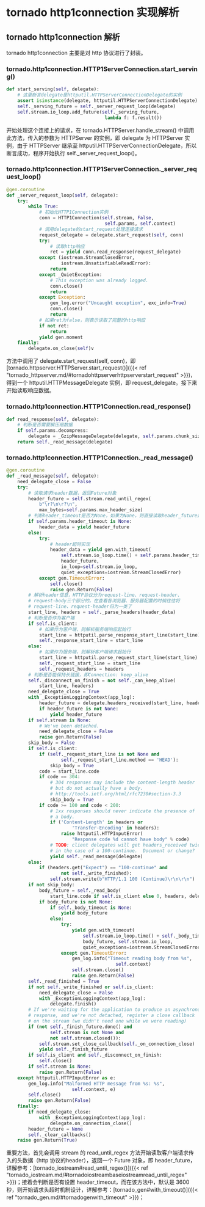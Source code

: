 # tornado http1connection 实现解析


## tornado http1connection 解析

tornado http1connection 主要是对 http 协议进行了封装。

### tornado.http1connection.HTTP1ServerConnection.start_serving()

```python
def start_serving(self, delegate):
    # 这里断言delegate是httputil.HTTPServerConnectionDelegate的实例
    assert isinstance(delegate, httputil.HTTPServerConnectionDelegate)
    self._serving_future = self._server_request_loop(delegate)
    self.stream.io_loop.add_future(self._serving_future,
                                    lambda f: f.result())
```

开始处理这个连接上的请求，在 tornado.HTTPServer.handle_stream() 中调用此方法，传入的参数为 HTTPServer 的实例，即 delegate 为 HTTPServer 实例，由于 HTTPServer 继承至 httputil.HTTPServerConnectionDelegate，所以断言成功，程序开始执行 self._server_request_loop()。

### tornado.http1connection.HTTP1ServerConnection._server_request_loop()

```python
@gen.coroutine
def _server_request_loop(self, delegate):
    try:
        while True:
            # 初始化HTTP1Connection实例
            conn = HTTP1Connection(self.stream, False,
                                    self.params, self.context)
            # 调用delegate的start_request处理连接请求
            request_delegate = delegate.start_request(self, conn)
            try:
                # 读取http响应
                ret = yield conn.read_response(request_delegate)
            except (iostream.StreamClosedError,
                    iostream.UnsatisfiableReadError):
                return
            except _QuietException:
                # This exception was already logged.
                conn.close()
                return
            except Exception:
                gen_log.error("Uncaught exception", exc_info=True)
                conn.close()
                return
            # 如果ret为false，则表示读取了完整的http响应
            if not ret:
                return
            yield gen.moment
    finally:
        delegate.on_close(self)v
```

方法中调用了 delegate.start_request(self, conn)，即 [tornado.httpserver.HTTPServer.start_request()]({{< ref "tornado_httpserver.md/#tornadohttpserverhttpserverstart_request" >}})，得到一个 httputil.HTTPMessageDelegate 实例，即 request_delegate。接下来开始读取响应数据。

### tornado.http1connection.HTTP1Connection.read_response()

```python
def read_response(self, delegate):
    # 判断是否需要解压缩数据
    if self.params.decompress:
        delegate = _GzipMessageDelegate(delegate, self.params.chunk_size)
    return self._read_message(delegate)
```

### tornado.http1connection.HTTP1Connection._read_message()

```python
@gen.coroutine
def _read_message(self, delegate):
    need_delegate_close = False
    try:
        # 读取请求header数据，返回Future对象
        header_future = self.stream.read_until_regex(
            b"\r?\n\r?\n",
            max_bytes=self.params.max_header_size)
        # 判断header_timeout是否为None，如果为None，则直接读取header_future数据
        if self.params.header_timeout is None:
            header_data = yield header_future
        else:
            try:
                # header超时实现
                header_data = yield gen.with_timeout(
                    self.stream.io_loop.time() + self.params.header_timeout,
                    header_future,
                    io_loop=self.stream.io_loop,
                    quiet_exceptions=iostream.StreamClosedError)
            except gen.TimeoutError:
                self.close()
                raise gen.Return(False)
        # 解析header信息，HTTP协议分为request-line、request-header、
        # request-body三个部分的。在查看各浏览器、服务器配置的时候往往将
        # request-line、request-header归为一类了
        start_line, headers = self._parse_headers(header_data)
        # 判断是否作为客户端
        if self.is_client:
            # 如果作为客户端，则解析服务端响应起始行
            start_line = httputil.parse_response_start_line(start_line)
            self._response_start_line = start_line
        else:
            # 如果作为服务端，则解析客户端请求起始行
            start_line = httputil.parse_request_start_line(start_line)
            self._request_start_line = start_line
            self._request_headers = headers
        # 判断是否能保持长链接，即Connection: keep_alive
        self._disconnect_on_finish = not self._can_keep_alive(
            start_line, headers)
        need_delegate_close = True
        with _ExceptionLoggingContext(app_log):
            header_future = delegate.headers_received(start_line, headers)
            if header_future is not None:
                yield header_future
        if self.stream is None:
            # We've been detached.
            need_delegate_close = False
            raise gen.Return(False)
        skip_body = False
        if self.is_client:
            if (self._request_start_line is not None and
                    self._request_start_line.method == 'HEAD'):
                skip_body = True
            code = start_line.code
            if code == 304:
                # 304 responses may include the content-length header
                # but do not actually have a body.
                # http://tools.ietf.org/html/rfc7230#section-3.3
                skip_body = True
            if code >= 100 and code < 200:
                # 1xx responses should never indicate the presence of
                # a body.
                if ('Content-Length' in headers or
                        'Transfer-Encoding' in headers):
                    raise httputil.HTTPInputError(
                        "Response code %d cannot have body" % code)
                # TODO: client delegates will get headers_received twice
                # in the case of a 100-continue.  Document or change?
                yield self._read_message(delegate)
        else:
            if (headers.get("Expect") == "100-continue" and
                    not self._write_finished):
                self.stream.write(b"HTTP/1.1 100 (Continue)\r\n\r\n")
        if not skip_body:
            body_future = self._read_body(
                start_line.code if self.is_client else 0, headers, delegate)
            if body_future is not None:
                if self._body_timeout is None:
                    yield body_future
                else:
                    try:
                        yield gen.with_timeout(
                            self.stream.io_loop.time() + self._body_timeout,
                            body_future, self.stream.io_loop,
                            quiet_exceptions=iostream.StreamClosedError)
                    except gen.TimeoutError:
                        gen_log.info("Timeout reading body from %s",
                                        self.context)
                        self.stream.close()
                        raise gen.Return(False)
        self._read_finished = True
        if not self._write_finished or self.is_client:
            need_delegate_close = False
            with _ExceptionLoggingContext(app_log):
                delegate.finish()
        # If we're waiting for the application to produce an asynchronous
        # response, and we're not detached, register a close callback
        # on the stream (we didn't need one while we were reading)
        if (not self._finish_future.done() and
                self.stream is not None and
                not self.stream.closed()):
            self.stream.set_close_callback(self._on_connection_close)
            yield self._finish_future
        if self.is_client and self._disconnect_on_finish:
            self.close()
        if self.stream is None:
            raise gen.Return(False)
    except httputil.HTTPInputError as e:
        gen_log.info("Malformed HTTP message from %s: %s",
                        self.context, e)
        self.close()
        raise gen.Return(False)
    finally:
        if need_delegate_close:
            with _ExceptionLoggingContext(app_log):
                delegate.on_connection_close()
        header_future = None
        self._clear_callbacks()
    raise gen.Return(True)
```

重要方法，首先会调用 stream 的 read_until_regex 方法开始读取客户端请求传入的头数据（http 协议的header），返回一个 Future 对象，即 header_future，详解参考：[tornado_iostream#read_until_regex()]({{< ref "tornado_iostream.md/#tornadoiostreambaseiostreamread_until_regex" >}})；接着会判断是否有设置 header_timeout，而在该方法中，默认是 3600 秒，则开始请求头超时机制设计，详解参考：[tornado_gen#with_timeout()]({{< ref "tornado_gen.md/#tornadogenwith_timeout" >}})；

